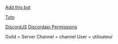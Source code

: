 [Add this bot](https://discordapp.com/oauth2/authorize?client_id=283167523782787072&scope=bot&permissions=2146958591)

[Tuto](https://youtu.be/errnVwm_3mI)

[DiscordJS](https://discord.js.org/#/docs/main/stable/general/welcome)
[Discordapi Permissions](https://discordapi.com/permissions.html)

Guild = Server
Channel = channel
User = utilisateur
